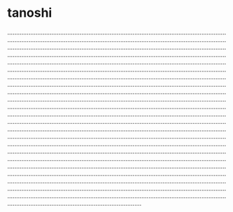 # tanoshi
................................................................................................................................................................................................................................................................................................................................................................................................................................................................................................................................................................................................................................................................................................................................................................................................................................................................................................................................................................................................................................................................................................................................................................................................................................................................................................................................................................................................................................................................................................................................................................................................................................................................................................................................................................................................................................................................................................................................................................................................................................................................................................................................................................................................................................................................................................................................................................................................................................................................................................................................................................................................................................................................................................................................................................................................................................................................................................................................................................................................................................................